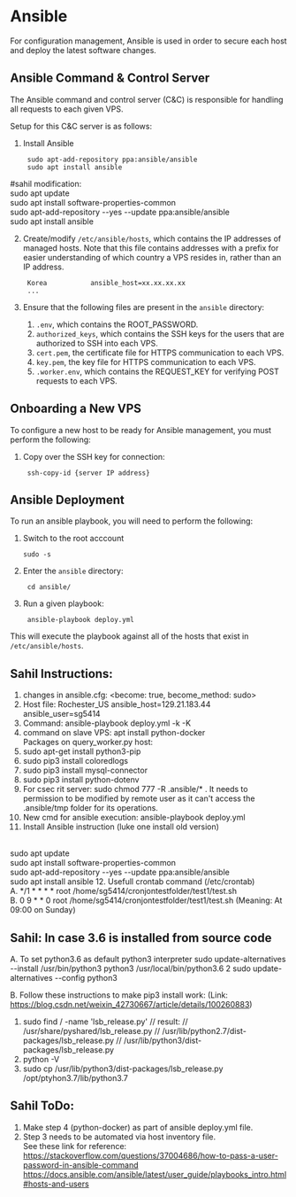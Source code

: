 # Ansible

For configuration management, Ansible is used in order to secure each host and deploy the latest software changes.

## Ansible Command & Control Server

The Ansible command and control server (C&C) is responsible for handling all requests to each given VPS.

Setup for this C&C server is as follows:

1. Install Ansible

  		sudo apt-add-repository ppa:ansible/ansible
		sudo apt install ansible
#sahil modification:
<br> sudo apt update
<br> sudo apt install software-properties-common
<br> sudo apt-add-repository --yes --update ppa:ansible/ansible
<br> sudo apt install ansible

2. Create/modify `/etc/ansible/hosts`, which contains the IP addresses of managed hosts. Note that this file contains addresses with a prefix for easier understanding of which country a VPS resides in, rather than an IP address.

		Korea 			ansible_host=xx.xx.xx.xx
		...

3. Ensure that the following files are present in the `ansible` directory:

	1.  `.env`, which contains the ROOT_PASSWORD.
	2.  `authorized_keys`, which contains the SSH keys for the users that are authorized to SSH into each VPS.
	3.  `cert.pem`, the certificate file for HTTPS communication to each VPS.
	4.  `key.pem`, the key file for HTTPS communication to each VPS.
	5.  `.worker.env`, which contains the REQUEST_KEY for verifying POST requests to each VPS.


## Onboarding a New VPS

To configure a new host to be ready for Ansible management, you must perform the following:

1. Copy over the SSH key for connection:
	
		ssh-copy-id {server IP address}

## Ansible Deployment

To run an ansible playbook, you will need to perform the following:

 1. Switch to the root acccount
	
		sudo -s

2. Enter the `ansible` directory:

		cd ansible/

3. Run a given playbook:

		ansible-playbook deploy.yml


This will execute the playbook against all of the hosts that exist in `/etc/ansible/hosts`.

## Sahil Instructions:
1. changes in ansible.cfg: <become: true, become_method: sudo> 
2. Host file: Rochester_US ansible_host=129.21.183.44 ansible_user=sg5414
3. Command: ansible-playbook deploy.yml -k -K
4. command on slave VPS: apt install python-docker
<br>Packages on query_worker.py host:</br>
5. sudo apt-get install python3-pip
6. sudo pip3 install coloredlogs
7. sudo pip3 install mysql-connector
8. sudo pip3 install python-dotenv
9. For csec rit server: sudo chmod 777 -R .ansible/* . It needs to permission to be modified by remote user as it can't access the .ansible/tmp folder for its operations.
10. New cmd for ansible execution: ansible-playbook deploy.yml
11. Install Ansible instruction (luke one install old version)

<br>  sudo apt update
<br>  sudo apt install software-properties-common
<br>  sudo apt-add-repository --yes --update ppa:ansible/ansible
<br> sudo apt install ansible
12. Usefull crontab command (/etc/crontab)
<br >A. */1 * * * * root /home/sg5414/cronjontestfolder/test1/test.sh
<br >B. 0 9 * * 0 root /home/sg5414/cronjontestfolder/test1/test.sh
(Meaning: At 09:00 on Sunday)

## Sahil: In case 3.6 is installed from source code
A. To set python3.6 as default python3 interpreter
sudo update-alternatives --install /usr/bin/python3 python3 /usr/local/bin/python3.6 2
sudo update-alternatives --config python3

B. Follow these instructions to make pip3 install work: (Link: https://blog.csdn.net/weixin_42730667/article/details/100260883)
1. sudo find / -name 'lsb_release.py'
// result:
// /usr/share/pyshared/lsb_release.py
// /usr/lib/python2.7/dist-packages/lsb_release.py
// /usr/lib/python3/dist-packages/lsb_release.py
2. python -V
3. sudo cp  /usr/lib/python3/dist-packages/lsb_release.py /opt/ptyhon3.7/lib/python3.7

## Sahil ToDo:
1. Make step 4 (python-docker) as part of ansible deploy.yml file.
2. Step 3 needs to be automated via host inventory file.
<br>See these link for reference:
<br>https://stackoverflow.com/questions/37004686/how-to-pass-a-user-password-in-ansible-command
<br>https://docs.ansible.com/ansible/latest/user_guide/playbooks_intro.html#hosts-and-users
